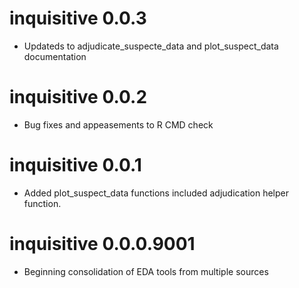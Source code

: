 # inquisitive 0.0.3

* Updateds to adjudicate_suspecte_data and plot_suspect_data documentation

# inquisitive 0.0.2

* Bug fixes and appeasements to R CMD check

# inquisitive 0.0.1

* Added plot_suspect_data functions included adjudication helper function.

# inquisitive 0.0.0.9001

* Beginning consolidation of EDA tools from multiple sources
